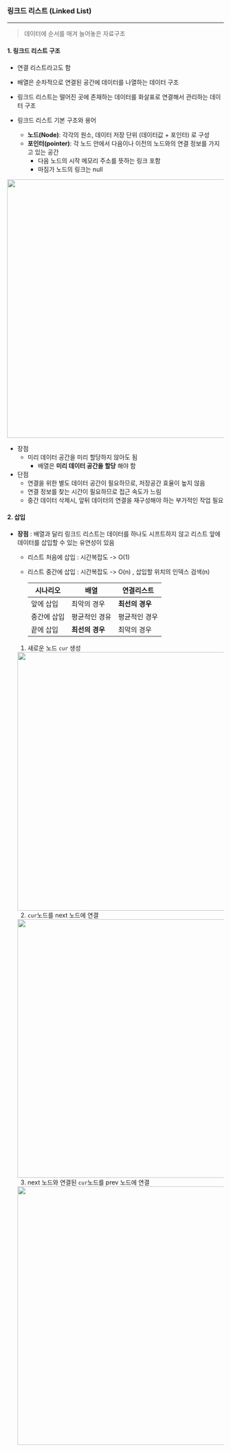 ### 링크드 리스트 (Linked List)

***

>데이터에 순서를 매겨 늘어놓은 자료구조 

#### 1. 링크드 리스트 구조

- 연결 리스트라고도 함

- 배열은 순차적으로 연결된 공간에 데이터를 나열하는 데이터 구조
- 링크드 리스트는 떨어진 곳에 존재하는 데이터를 화살표로 연결해서 관리하는 데이터 구조
- 링크드 리스트 기본 구조와 용어
  - **노드(Node)**: 각각의 원소, 데이터 저장 단위 (데이터값 + 포인터) 로 구성
  - **포인터(pointer)**: 각 노드 안에서 다음이나 이전의 노드와의 연결 정보를 가지고 있는 공간
    - 다음 노드의 시작 메모리 주소를 뜻하는 링크 포함
    - 마짐가 노드의 링크는 null

<img src = "\image\03\01.png" width = "600">

- 장점
  - 미리 데이터 공간을 미리 할당하지 않아도 됨
    - 배열은 **미리 데이터 공간을 할당** 해야 함
- 단점
  - 연결을 위한 별도 데이터 공간이 필요하므로, 저장공간 효율이 높지 않음
  - 연결 정보를 찾는 시간이 필요하므로 접근 속도가 느림
  - 중간 데이터 삭제시, 앞뒤 데이터의 연결을 재구성해야 하는 부가적인 작업 필요



#### 2. 삽입

- **장점** : 배열과 달리 링크드 리스트는 데이터를 하나도 시프트하지 않고 리스트 앞에 데이터를 삽입할 수 있는 유연성이 있음

  - 리스트 처음에 삽입 : 시간복잡도 -> O(1)

  - 리스트 중간에 삽입 : 시간복잡도 -> O(n) , 삽입할 위치의 인덱스 검색(n)

    | 시나리오    | 배열            | 연결리스트      |
    | ----------- | --------------- | --------------- |
    | 앞에 삽입   | 최악의 경우     | **최선의 경우** |
    | 중간에 삽입 | 평균적인 경유   | 평균적인 경우   |
    | 끝에 삽입   | **최선의 경우** | 최악의 경우     |

  1) 새로운 노드 `cur` 생성

  <img src = "\image\03\02.png" width ="600">

  

  2) `cur`노드를 next 노드에 연결

  <img src = "\image\03\03.png" width = "600">

  

  3)  next 노드와 연결된 `cur`노드를 prev 노드에 연결

  <img src = "\image\03\04.png" width = "600">

